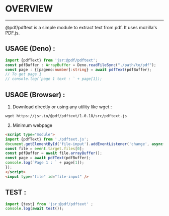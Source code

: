 # OVERVIEW 
---

@pdf/pdftext is a simple module to extract text from pdf. It uses mozilla's [PDF.js](https://mozilla.github.io/pdf.js/).

## USAGE (Deno) :
```typescript
import {pdfText} from 'jsr:@pdf/pdftext';
const pdfBuffer : ArrayBuffer = Deno.readFileSync("./path/to/pdf");
const page : {[pageno:number]:string} = await pdfText(pdfBuffer);
// To get page 1
// console.log(`page 1 text : ` + page[1]);
```

## USAGE (Browser) :
1. Download directly or using any utility like wget :
```shell
wget https://jsr.io/@pdf/pdftext/1.0.18/src/pdftext.js
```
2. Minimum webpage
```html
<script type="module">
import {pdfText} from './pdftext.js';
document.getElementById('file-input').addEventListener('change', async(event)=>{
const file = event.target.files[0];
const pdfBuffer = await file.arrayBuffer();
const page = await pdfText(pdfBuffer);
console.log(`Page 1 : ` + page[1]);
});
</script>
<input type="file" id="file-input" />
```


## TEST :
```typescript
import {test} from 'jsr:@pdf/pdftext' ;
console.log(await test());
```

